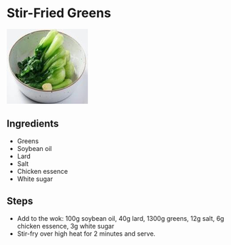 # Stir-Fried Greens

![Stir-Fried Greens](../../images/%E6%B8%85%E7%82%92%E9%9D%92%E8%8F%9C.jpg)

## Ingredients
- Greens
- Soybean oil
- Lard
- Salt
- Chicken essence
- White sugar

## Steps
- Add to the wok: 100g soybean oil, 40g lard, 1300g greens, 12g salt, 6g chicken essence, 3g white sugar
- Stir-fry over high heat for 2 minutes and serve.